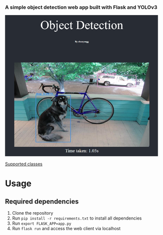 ### A simple object detection web app built with Flask and YOLOv3

![User interface](display.png)

[Supported classes](model/coco.names)


# Usage

## Required dependencies




1. Clone the repository
1. Run `pip install -r requirements.txt` to install all dependencies
1. Run `export FLASK_APP=app.py`
1. Run `flask run` and access the web client via localhost


